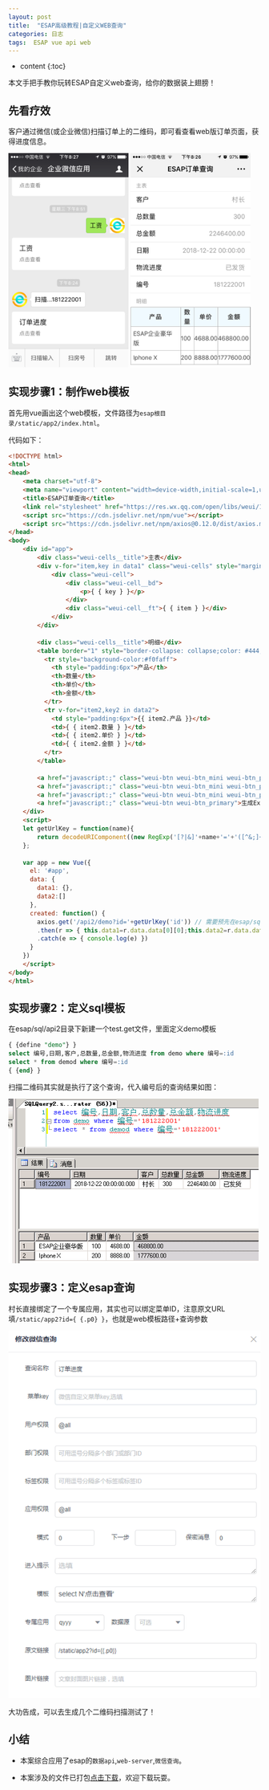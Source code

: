 ```yaml
---
layout: post
title:  "ESAP高级教程|自定义WEB查询"
categories: 日志
tags:  ESAP vue api web
---
```


* content
{:toc}

本文手把手教你玩转ESAP自定义web查询，给你的数据装上翅膀！

## 先看疗效
客户通过微信(或企业微信)扫描订单上的二维码，即可看查看web版订单页面，获得进度信息。

<img src="./img/esap19-1.PNG" width="240">
<img src="./img/esap19-2.PNG" width="240">

## 实现步骤1：制作web模板
首先用vue画出这个web模板，文件路径为`esap根目录/static/app2/index.html`。

代码如下：
```html
<!DOCTYPE html>
<html>
<head>
    <meta charset="utf-8">
	<meta name="viewport" content="width=device-width,initial-scale=1,user-scalable=0">
    <title>ESAP订单查询</title>
	<link rel="stylesheet" href="https://res.wx.qq.com/open/libs/weui/1.1.3/weui.min.css">
	<script src="https://cdn.jsdelivr.net/npm/vue"></script>
	<script src="https://cdn.jsdelivr.net/npm/axios@0.12.0/dist/axios.min.js"></script>
</head>
<body>
	<div id="app">
		<div class="weui-cells__title">主表</div>
		<div v-for="item,key in data1" class="weui-cells" style="margin-top:0">
		    <div class="weui-cell">
		        <div class="weui-cell__bd">
		            <p>{ { key } }</p>
		        </div>
		        <div class="weui-cell__ft">{ { item } }</div>
		    </div>
		</div>
		
		<div class="weui-cells__title">明细</div>
		<table border="1" style="border-collapse: collapse;color: #444;border-color:#c7c7c7" width="100%">
		  <tr style="background-color:#f0faff">
		    <th style="padding:6px">产品</th>
		    <th>数量</th>
		    <th>单价</th>
		    <th>金额</th>
		  </tr>
		  <tr v-for="item2,key2 in data2">
		    <td style="padding:6px">{{ item2.产品 }}</td>
		    <td>{ { item2.数量 } }</td>
		    <td>{ { item2.单价 } }</td>
		    <td>{ { item2.金额 } }</td>
		  </tr>
		</table>
		
		<a href="javascript:;" class="weui-btn weui-btn_mini weui-btn_primary">增加</a>
	    <a href="javascript:;" class="weui-btn weui-btn_mini weui-btn_primary">保存</a>
	    <a href="javascript:;" class="weui-btn weui-btn_mini weui-btn_primary">返回</a>
	    <a href="javascript:;" class="weui-btn weui-btn_primary">生成Excel格式打印</a>
	</div>
	<script>
	let getUrlKey = function(name){
        return decodeURIComponent((new RegExp('[?|&]'+name+'='+'([^&;]+?)(&|#|;|$)').exec(location.href)||[,""])[1].replace(/\+/g,'%20'))||null;
    };
	
	var app = new Vue({
	  el: '#app',
	  data: {
	    data1: {},
		data2:[]
	  },
	  created: function() {
		axios.get('/api2/demo?id='+getUrlKey('id')) // 需要预先在esap/sql/api2下定义demo模板
		.then(r => { this.data1=r.data.data[0][0];this.data2=r.data.data[1] })
		.catch(e => { console.log(e) })
	  }
	})
	</script>
</body>
</html>
```

## 实现步骤2：定义sql模板
在esap/sql/api2目录下新建一个test.get文件，里面定义demo模板

```sql
{ {define "demo"} }
select 编号,日期,客户,总数量,总金额,物流进度 from demo where 编号=:id
select * from demod where 编号=:id
{ {end} }
```

扫描二维码其实就是执行了这个查询，代入编号后的查询结果如图：

![](/img/esap19-3.png)

## 实现步骤3：定义esap查询
村长直接绑定了一个专属应用，其实也可以绑定菜单ID，注意原文URL填`/static/app2?id={ {.p0} }`，也就是web模板路径+查询参数

![](/img/esap19-4.png)

大功告成，可以去生成几个二维码扫描测试了！

## 小结
* 本案综合应用了esap的`数据api`,`web-server`,`微信查询`。

* 本案涉及的文件已打包[点击下载](/files/esap19.rar)，欢迎下载玩耍。